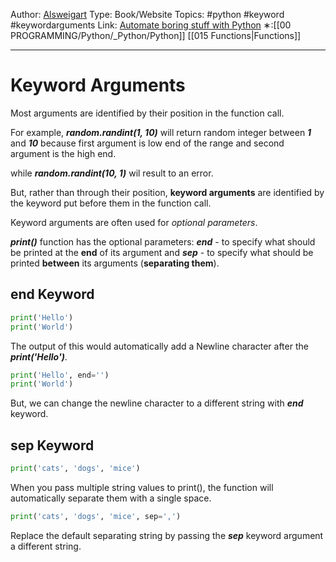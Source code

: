 Author: [Alsweigart](https://alsweigart.com/)
Type: Book/Website
Topics: #python #keyword #keywordarguments 
Link: [Automate boring stuff with Python](https://automatetheboringstuff.com/)
∗:[[00 PROGRAMMING/Python/_Python/Python]] [[015 Functions|Functions]] 

---
# Keyword Arguments
Most arguments are identified by their position in the function call.

For example, ***random.randint(1, 10)*** will return random integer between ***1*** and ***10*** because first argument is low end of the range and second argument is the high end.

while ***random.randint(10, 1)*** wil result to an error.

But, rather than through their position, **keyword arguments** are identified by the keyword put before them in the function call.

Keyword arguments are often used for _optional parameters_.

***print()*** function has the optional parameters:
***end*** - to specify what should be printed at the **end** of its argument and 
***sep*** - to specify what should be printed **between** its arguments (**separating them**).

## end Keyword

```python
print('Hello')  
print('World')
```
The output of this would automatically add a Newline character after the ***print('Hello')***.


```python
print('Hello', end='')  
print('World')
```
But, we can change the newline character to a different string with ***end*** keyword.

## sep Keyword

```python
print('cats', 'dogs', 'mice')
```
When you pass multiple string values to print(), the function will automatically separate them with a single space.


```python
print('cats', 'dogs', 'mice', sep=',')
```
Replace the default separating string by passing the ***sep*** keyword argument a different string.
